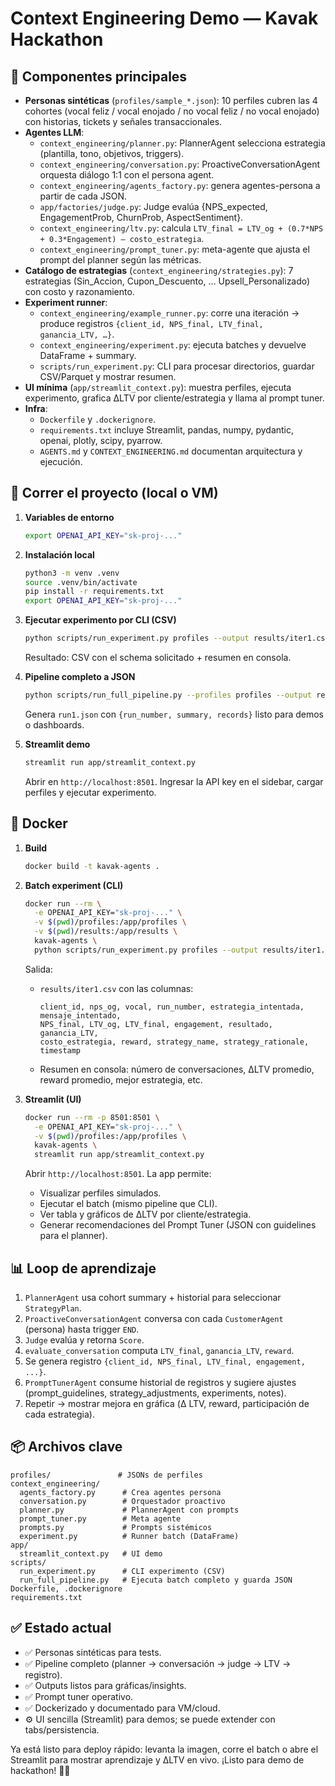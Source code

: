 # Context Engineering Demo — Kavak Hackathon

## 🧱 Componentes principales

- **Personas sintéticas** (`profiles/sample_*.json`): 10 perfiles cubren las 4 cohortes (vocal feliz / vocal enojado / no vocal feliz / no vocal enojado) con historias, tickets y señales transaccionales.
- **Agentes LLM**:
  - `context_engineering/planner.py`: PlannerAgent selecciona estrategia (plantilla, tono, objetivos, triggers).
  - `context_engineering/conversation.py`: ProactiveConversationAgent orquesta diálogo 1:1 con el persona agent.
  - `context_engineering/agents_factory.py`: genera agentes-persona a partir de cada JSON.
  - `app/factories/judge.py`: Judge evalúa {NPS_expected, EngagementProb, ChurnProb, AspectSentiment}.
  - `context_engineering/ltv.py`: calcula `LTV_final = LTV_og + (0.7*NPS + 0.3*Engagement) – costo_estrategia`.
  - `context_engineering/prompt_tuner.py`: meta-agente que ajusta el prompt del planner según las métricas.
- **Catálogo de estrategias** (`context_engineering/strategies.py`): 7 estrategias (Sin_Accion, Cupon_Descuento, … Upsell_Personalizado) con costo y razonamiento.
- **Experiment runner**:
  - `context_engineering/example_runner.py`: corre una iteración → produce registros `{client_id, NPS_final, LTV_final, ganancia_LTV, …}`.
  - `context_engineering/experiment.py`: ejecuta batches y devuelve DataFrame + summary.
  - `scripts/run_experiment.py`: CLI para procesar directorios, guardar CSV/Parquet y mostrar resumen.
- **UI mínima** (`app/streamlit_context.py`): muestra perfiles, ejecuta experimento, grafica ΔLTV por cliente/estrategia y llama al prompt tuner.
- **Infra**:
  - `Dockerfile` y `.dockerignore`.
  - `requirements.txt` incluye Streamlit, pandas, numpy, pydantic, openai, plotly, scipy, pyarrow.
  - `AGENTS.md` y `CONTEXT_ENGINEERING.md` documentan arquitectura y ejecución.

## 🚀 Correr el proyecto (local o VM)

1. **Variables de entorno**
   ```bash
   export OPENAI_API_KEY="sk-proj-..."
   ```

2. **Instalación local**
   ```bash
   python3 -m venv .venv
   source .venv/bin/activate
   pip install -r requirements.txt
   export OPENAI_API_KEY="sk-proj-..."
   ```

3. **Ejecutar experimento por CLI (CSV)**
   ```bash
   python scripts/run_experiment.py profiles --output results/iter1.csv --concurrency 10
   ```
   Resultado: CSV con el schema solicitado + resumen en consola.

4. **Pipeline completo a JSON**
   ```bash
   python scripts/run_full_pipeline.py --profiles profiles --output results/run1.json --concurrency 10
   ```
   Genera `run1.json` con `{run_number, summary, records}` listo para demos o dashboards.

5. **Streamlit demo**
   ```bash
   streamlit run app/streamlit_context.py
   ```
   Abrir en `http://localhost:8501`. Ingresar la API key en el sidebar, cargar perfiles y ejecutar experimento.

## 🐳 Docker

1. **Build**
   ```bash
   docker build -t kavak-agents .
   ```

2. **Batch experiment (CLI)**
   ```bash
   docker run --rm \
     -e OPENAI_API_KEY="sk-proj-..." \
     -v $(pwd)/profiles:/app/profiles \
     -v $(pwd)/results:/app/results \
     kavak-agents \
     python scripts/run_experiment.py profiles --output results/iter1.csv --concurrency 10
   ```

   Salida:
   - `results/iter1.csv` con las columnas:
     ```
     client_id, nps_og, vocal, run_number, estrategia_intentada, mensaje_intentado,
     NPS_final, LTV_og, LTV_final, engagement, resultado, ganancia_LTV,
     costo_estrategia, reward, strategy_name, strategy_rationale, timestamp
     ```
   - Resumen en consola: número de conversaciones, ΔLTV promedio, reward promedio, mejor estrategia, etc.

3. **Streamlit (UI)**
   ```bash
   docker run --rm -p 8501:8501 \
     -e OPENAI_API_KEY="sk-proj-..." \
     -v $(pwd)/profiles:/app/profiles \
     kavak-agents \
     streamlit run app/streamlit_context.py
   ```
   Abrir `http://localhost:8501`. La app permite:
   - Visualizar perfiles simulados.
   - Ejecutar el batch (mismo pipeline que CLI).
   - Ver tabla y gráficos de ΔLTV por cliente/estrategia.
   - Generar recomendaciones del Prompt Tuner (JSON con guidelines para el planner).

## 📊 Loop de aprendizaje

1. `PlannerAgent` usa cohort summary + historial para seleccionar `StrategyPlan`.
2. `ProactiveConversationAgent` conversa con cada `CustomerAgent` (persona) hasta trigger `END`.
3. `Judge` evalúa y retorna `Score`.
4. `evaluate_conversation` computa `LTV_final`, `ganancia_LTV`, `reward`.
5. Se genera registro `{client_id, NPS_final, LTV_final, engagement, ...}`.
6. `PromptTunerAgent` consume historial de registros y sugiere ajustes (prompt_guidelines, strategy_adjustments, experiments, notes).
7. Repetir → mostrar mejora en gráfica (Δ LTV, reward, participación de cada estrategia).

## 📦 Archivos clave

```
profiles/               # JSONs de perfiles
context_engineering/
  agents_factory.py      # Crea agentes persona
  conversation.py        # Orquestador proactivo
  planner.py             # PlannerAgent con prompts
  prompt_tuner.py        # Meta agente
  prompts.py             # Prompts sistémicos
  experiment.py          # Runner batch (DataFrame)
app/
  streamlit_context.py   # UI demo
scripts/
  run_experiment.py      # CLI experimento (CSV)
  run_full_pipeline.py   # Ejecuta batch completo y guarda JSON
Dockerfile, .dockerignore
requirements.txt
```

## ✅ Estado actual

- ✅ Personas sintéticas para tests.
- ✅ Pipeline completo (planner → conversación → judge → LTV → registro).
- ✅ Outputs listos para gráficas/insights.
- ✅ Prompt tuner operativo.
- ✅ Dockerizado y documentado para VM/cloud.
- ⚙️ UI sencilla (Streamlit) para demos; se puede extender con tabs/persistencia.

Ya está listo para deploy rápido: levanta la imagen, corre el batch o abre el Streamlit para mostrar aprendizaje y ΔLTV en vivo. ¡Listo para demo de hackathon! 🚗💥
